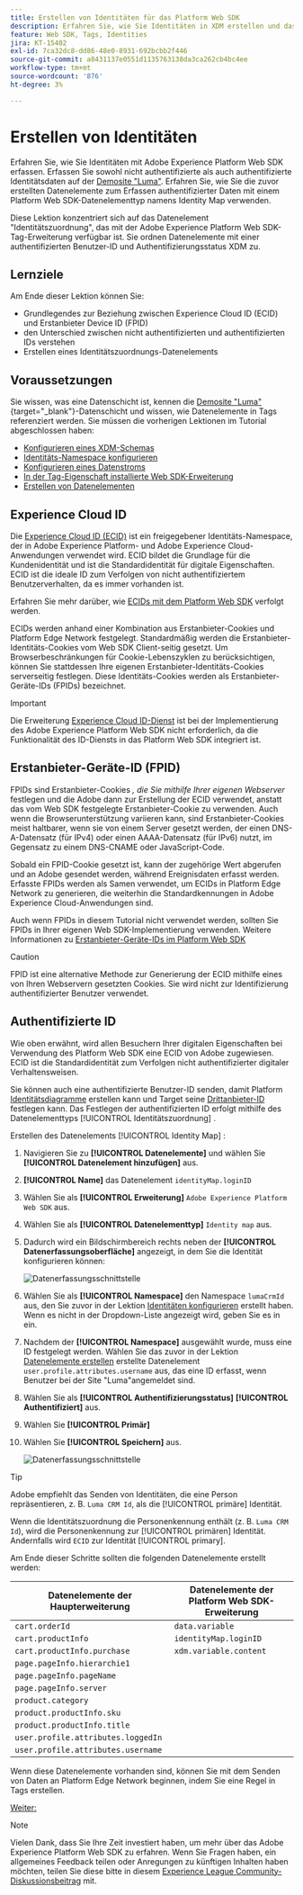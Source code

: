 ```yaml
---
title: Erstellen von Identitäten für das Platform Web SDK
description: Erfahren Sie, wie Sie Identitäten in XDM erstellen und das Datenelement "Identity Map"zum Erfassen von Benutzer-IDs verwenden. Diese Lektion ist Teil des Tutorials „Implementieren von Adobe Experience Cloud mit Web SDK“.
feature: Web SDK, Tags, Identities
jira: KT-15402
exl-id: 7ca32dc8-dd86-48e0-8931-692bcbb2f446
source-git-commit: a8431137e0551d1135763138da3ca262cb4bc4ee
workflow-type: tm+mt
source-wordcount: '876'
ht-degree: 3%

---
```


# Erstellen von Identitäten

Erfahren Sie, wie Sie Identitäten mit Adobe Experience Platform Web SDK erfassen. Erfassen Sie sowohl nicht authentifizierte als auch authentifizierte Identitätsdaten auf der [Demosite &quot;Luma&quot;](https://luma.enablementadobe.com/content/luma/us/en.html). Erfahren Sie, wie Sie die zuvor erstellten Datenelemente zum Erfassen authentifizierter Daten mit einem Platform Web SDK-Datenelementtyp namens Identity Map verwenden.

Diese Lektion konzentriert sich auf das Datenelement &quot;Identitätszuordnung&quot;, das mit der Adobe Experience Platform Web SDK-Tag-Erweiterung verfügbar ist. Sie ordnen Datenelemente mit einer authentifizierten Benutzer-ID und Authentifizierungsstatus XDM zu.

## Lernziele

Am Ende dieser Lektion können Sie:

* Grundlegendes zur Beziehung zwischen Experience Cloud ID (ECID) und Erstanbieter Device ID (FPID)
* den Unterschied zwischen nicht authentifizierten und authentifizierten IDs verstehen
* Erstellen eines Identitätszuordnungs-Datenelements

## Voraussetzungen

Sie wissen, was eine Datenschicht ist, kennen die [Demosite &quot;Luma&quot;](https://luma.enablementadobe.com/content/luma/us/en.html){target="_blank"}-Datenschicht und wissen, wie Datenelemente in Tags referenziert werden. Sie müssen die vorherigen Lektionen im Tutorial abgeschlossen haben:

* [Konfigurieren eines XDM-Schemas](configure-schemas.md)
* [Identitäts-Namespace konfigurieren](configure-identities.md)
* [Konfigurieren eines Datenstroms](configure-datastream.md)
* [In der Tag-Eigenschaft installierte Web SDK-Erweiterung](install-web-sdk.md)
* [Erstellen von Datenelementen](create-data-elements.md)


## Experience Cloud ID

Die [Experience Cloud ID (ECID)](https://experienceleague.adobe.com/en/docs/experience-platform/identity/features/ecid) ist ein freigegebener Identitäts-Namespace, der in Adobe Experience Platform- und Adobe Experience Cloud-Anwendungen verwendet wird. ECID bildet die Grundlage für die Kundenidentität und ist die Standardidentität für digitale Eigenschaften. ECID ist die ideale ID zum Verfolgen von nicht authentifiziertem Benutzerverhalten, da es immer vorhanden ist.

<!-- FYI I commented this out because it was breaking the build - Jack
>[!TIP]
>
> When you use the Experience Platform Web SDK to set up Adobe applications on your digital properties, the ECID is generated at the Adobe Edge server level. As such, ECID is not viewable on the client-side network request payload. You can view the ECID by seeing the Preview tab of the network request, or by using the [Adobe Experience Platform Debugger Edge Trace](set-up-analytics.md#experience-cloud-id-validation).
>![View ECID](assets/validate-dev-console-ecid.png)
-->

Erfahren Sie mehr darüber, wie [ECIDs mit dem Platform Web SDK](https://experienceleague.adobe.com/en/docs/experience-platform/edge/identity/overview) verfolgt werden.

ECIDs werden anhand einer Kombination aus Erstanbieter-Cookies und Platform Edge Network festgelegt. Standardmäßig werden die Erstanbieter-Identitäts-Cookies vom Web SDK Client-seitig gesetzt. Um Browserbeschränkungen für Cookie-Lebenszyklen zu berücksichtigen, können Sie stattdessen Ihre eigenen Erstanbieter-Identitäts-Cookies serverseitig festlegen. Diese Identitäts-Cookies werden als Erstanbieter-Geräte-IDs (FPIDs) bezeichnet.

>[!IMPORTANT]
>
>Die Erweiterung [Experience Cloud ID-Dienst](https://exchange.adobe.com/apps/ec/100160/adobe-experience-cloud-id-launch-extension) ist bei der Implementierung des Adobe Experience Platform Web SDK nicht erforderlich, da die Funktionalität des ID-Diensts in das Platform Web SDK integriert ist.

## Erstanbieter-Geräte-ID (FPID)

FPIDs sind Erstanbieter-Cookies _, die Sie mithilfe Ihrer eigenen Webserver_ festlegen und die Adobe dann zur Erstellung der ECID verwendet, anstatt das vom Web SDK festgelegte Erstanbieter-Cookie zu verwenden. Auch wenn die Browserunterstützung variieren kann, sind Erstanbieter-Cookies meist haltbarer, wenn sie von einem Server gesetzt werden, der einen DNS-A-Datensatz (für IPv4) oder einen AAAA-Datensatz (für IPv6) nutzt, im Gegensatz zu einem DNS-CNAME oder JavaScript-Code.

Sobald ein FPID-Cookie gesetzt ist, kann der zugehörige Wert abgerufen und an Adobe gesendet werden, während Ereignisdaten erfasst werden. Erfasste FPIDs werden als Samen verwendet, um ECIDs in Platform Edge Network zu generieren, die weiterhin die Standardkennungen in Adobe Experience Cloud-Anwendungen sind.

Auch wenn FPIDs in diesem Tutorial nicht verwendet werden, sollten Sie FPIDs in Ihrer eigenen Web SDK-Implementierung verwenden. Weitere Informationen zu [Erstanbieter-Geräte-IDs im Platform Web SDK](https://experienceleague.adobe.com/en/docs/experience-platform/edge/identity/first-party-device-ids)

>[!CAUTION]
>
> FPID ist eine alternative Methode zur Generierung der ECID mithilfe eines von Ihren Webservern gesetzten Cookies. Sie wird nicht zur Identifizierung authentifizierter Benutzer verwendet.

## Authentifizierte ID

Wie oben erwähnt, wird allen Besuchern Ihrer digitalen Eigenschaften bei Verwendung des Platform Web SDK eine ECID von Adobe zugewiesen. ECID ist die Standardidentität zum Verfolgen nicht authentifizierter digitaler Verhaltensweisen.

Sie können auch eine authentifizierte Benutzer-ID senden, damit Platform [Identitätsdiagramme](https://experienceleague.adobe.com/en/docs/platform-learn/tutorials/identities/understanding-identity-and-identity-graphs) erstellen kann und Target seine [Drittanbieter-ID](https://experienceleague.adobe.com/en/docs/target/using/audiences/visitor-profiles/3rd-party-id) festlegen kann. Das Festlegen der authentifizierten ID erfolgt mithilfe des Datenelementtyps [!UICONTROL Identitätszuordnung] .

Erstellen des Datenelements [!UICONTROL Identity Map] :

1. Navigieren Sie zu **[!UICONTROL Datenelemente]** und wählen Sie **[!UICONTROL Datenelement hinzufügen]** aus.

1. **[!UICONTROL Name]** das Datenelement `identityMap.loginID`

1. Wählen Sie als **[!UICONTROL Erweiterung]** `Adobe Experience Platform Web SDK` aus.

1. Wählen Sie als **[!UICONTROL Datenelementtyp]** `Identity map` aus.

1. Dadurch wird ein Bildschirmbereich rechts neben der **[!UICONTROL Datenerfassungsoberfläche]** angezeigt, in dem Sie die Identität konfigurieren können:

   ![Datenerfassungsschnittstelle](assets/identity-identityMap-setup.png)

1. Wählen Sie als **[!UICONTROL Namespace]** den Namespace `lumaCrmId` aus, den Sie zuvor in der Lektion [Identitäten konfigurieren](configure-identities.md) erstellt haben. Wenn es nicht in der Dropdown-Liste angezeigt wird, geben Sie es in ein.

1. Nachdem der **[!UICONTROL Namespace]** ausgewählt wurde, muss eine ID festgelegt werden. Wählen Sie das zuvor in der Lektion [Datenelemente erstellen](create-data-elements.md#create-data-elements-to-capture-the-data-layer) erstellte Datenelement `user.profile.attributes.username` aus, das eine ID erfasst, wenn Benutzer bei der Site &quot;Luma&quot;angemeldet sind.

   <!--  >[!TIP]
    >
    >You can verify the **[!UICONTROL Luma CRM ID]** is collected in a data element on the web property by going to the [Luma Demo site](https://luma.enablementadobe.com/content/luma/us/en.html), logging in, [switching the tag environment](validate-with-debugger.md#use-the-experience-platform-debugger-to-map-to-your-tag-property) to your own, and typing `_satellite.getVar("user.profile.attributes.username")` in the web browser developer console.
    >
    >   ![Data Element  ID ](assets/identity-data-element-customer-id.png)
    -->

1. Wählen Sie als **[!UICONTROL Authentifizierungsstatus]** **[!UICONTROL Authentifiziert]** aus.
1. Wählen Sie **[!UICONTROL Primär]**

1. Wählen Sie **[!UICONTROL Speichern]** aus.

   ![Datenerfassungsschnittstelle](assets/identity-id-namespace.png)

>[!TIP]
>
> Adobe empfiehlt das Senden von Identitäten, die eine Person repräsentieren, z. B. `Luma CRM Id`, als die [!UICONTROL primäre] Identität.
>
> Wenn die Identitätszuordnung die Personenkennung enthält (z. B. `Luma CRM Id`), wird die Personenkennung zur [!UICONTROL primären] Identität. Andernfalls wird `ECID` zur Identität [!UICONTROL primary].




<!--
1. Once the data element is configured in **[!UICONTROL Data Collection interface]**, it can be tested on the Luma web property like any other Data Element. Enter the following script in the browser developer console
   
   
   ```
   _satellite.getVar('identityMap.loginID')
   ```  

   ![Data Collection interface](assets/identity-consoleIdentityDataElement.png)
   
   >[!NOTE]
   >
   >ECID identifier will NOT populate in the Data Element, as this is configured already with Platform Web SDK.   
-->

Am Ende dieser Schritte sollten die folgenden Datenelemente erstellt werden:

| Datenelemente der Haupterweiterung | Datenelemente der Platform Web SDK-Erweiterung |
-----------------------------|-------------------------------
| `cart.orderId` | `data.variable` |
| `cart.productInfo` | `identityMap.loginID` |
| `cart.productInfo.purchase` | `xdm.variable.content` |
| `page.pageInfo.hierarchie1` | |
| `page.pageInfo.pageName` | |
| `page.pageInfo.server` | |
| `product.category` | |
| `product.productInfo.sku` | |
| `product.productInfo.title` | |
| `user.profile.attributes.loggedIn` | |
| `user.profile.attributes.username` | |

Wenn diese Datenelemente vorhanden sind, können Sie mit dem Senden von Daten an Platform Edge Network beginnen, indem Sie eine Regel in Tags erstellen.

[Weiter: ](create-tag-rule.md)

>[!NOTE]
>
>Vielen Dank, dass Sie Ihre Zeit investiert haben, um mehr über das Adobe Experience Platform Web SDK zu erfahren. Wenn Sie Fragen haben, ein allgemeines Feedback teilen oder Anregungen zu künftigen Inhalten haben möchten, teilen Sie diese bitte in diesem [Experience League Community-Diskussionsbeitrag](https://experienceleaguecommunities.adobe.com/t5/adobe-experience-platform-data/tutorial-discussion-implement-adobe-experience-cloud-with-web/td-p/444996) mit.
